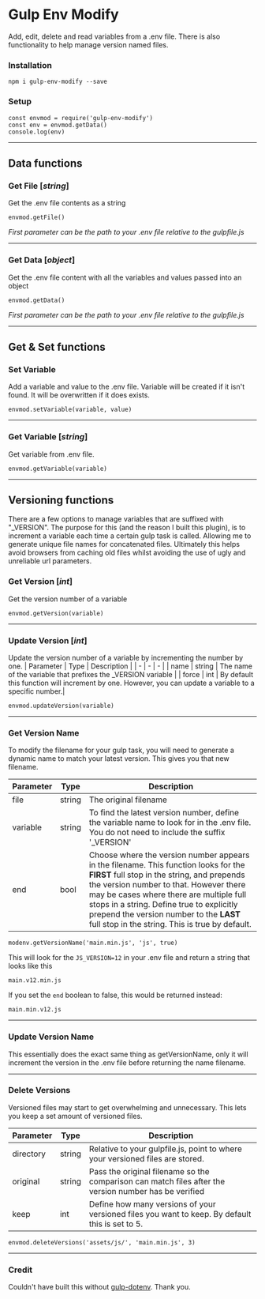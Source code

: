 

# Gulp Env Modify

Add, edit, delete and read variables from a .env file. There is also functionality to help manage version named files.

### Installation
```
npm i gulp-env-modify --save
```
### Setup
```
const envmod = require('gulp-env-modify')
const env = envmod.getData()
console.log(env)
```
------

## Data functions

### Get File [*string*]

Get the .env file contents as a string

`envmod.getFile()`

*First parameter can be the path to your .env file relative to the gulpfile.js*

------

### Get Data [*object*]

Get the .env file content with all the variables and values passed into an object

`envmod.getData()`

*First parameter can be the path to your .env file relative to the gulpfile.js*

------

## Get & Set functions

### Set Variable

Add a variable and value to the .env file. Variable will be created if it isn't found. It will be overwritten if it does exists.

`envmod.setVariable(variable, value)`

------

### Get Variable [*string*]

Get variable from .env file.

`envmod.getVariable(variable)`

------

## Versioning functions

There are a few options to manage variables that are suffixed with "_VERSION".  The purpose for this (and the reason I built this plugin), is to increment a variable each time a certain gulp task is called. Allowing me to generate unique file names for concatenated files. Ultimately this helps avoid browsers from caching old files whilst avoiding the use of ugly and unreliable url parameters.

### Get Version [*int*]

Get the version number of a variable

`envmod.getVersion(variable)`

------

### Update Version  [*int*]

Update the version number of a variable by incrementing the number by one.
| Parameter | Type | Description |
| - | - | - |
| name | string |  The name of the variable that prefixes the _VERSION variable  |
| force | int | By default this function will increment by one. However, you can update a variable to a specific number.|

`envmod.updateVersion(variable)`

------

### Get Version Name

To modify the filename for your gulp task, you will need to generate a dynamic name to match your latest version. This gives you that new filename.

| Parameter | Type | Description |
| - | - | - |
| file | string |  The original filename  |
| variable | string |  To find the latest version number, define the variable name to look for in the .env file. You do not need to include the suffix '_VERSION' |
| end | bool | Choose where the version number appears in the filename. This function looks for the **FIRST** full stop in the string, and prepends the version number to that. However  there may be cases where there are multiple full stops in a string. Define true to explicitly prepend the version number to the **LAST** full stop in the string. This is true by default. |

`modenv.getVersionName('main.min.js', 'js', true)`

This will look for the `JS_VERSION=12` in your .env file and return a string that looks like this

`main.v12.min.js`

If you set the `end` boolean to false, this would be returned instead:

`main.min.v12.js`

------

### Update Version Name

This essentially does the exact same thing as getVersionName, only it will increment the version in the .env file before returning the name filename.

------

### Delete Versions

Versioned files may start to get overwhelming and unnecessary. This lets you keep a set amount of versioned files.

| Parameter | Type | Description |
| - | - | - |
| directory | string |  Relative to your gulpfile.js, point to where your versioned files are stored.  |
| original | string | Pass the original filename so the comparison can match files after the version number has be verified |
| keep | int | Define how many versions of your versioned files you want to keep. By default this is set to 5.|

`envmod.deleteVersions('assets/js/', 'main.min.js', 3)`

------

### Credit
Couldn't have built this without [gulp-dotenv](https://github.com/pine/gulp-dotenv). Thank you.
